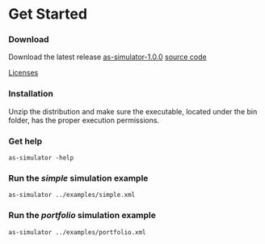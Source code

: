 # Get Started

### Download

Download the latest release <a href="http://activespaces.tibco.com/nexus/service/local/artifact/maven/redirect?r=snapshots&amp;g=com.tibco.as.io&amp;a=as-simulator&amp;v=1.0.0-SNAPSHOT&amp;e=zip&amp;c=distribution" class="btn btn-primary">as-simulator-1.0.0</a>
<a href="https://github.com/TIBCOSoftware/as-tools/tree/master/as-simulator" target="_blank" class="btn btn-primary">source code</a>

<a href="https://raw.githubusercontent.com/TIBCOSoftware/as-tools/master/as-simulator/LICENSE.txt" target="_blank">Licenses</a>

### Installation

Unzip the distribution and make sure the executable, located under the bin folder, has the proper execution permissions.

### Get help

~~~
as-simulator -help
~~~

### Run the *simple* simulation example 

~~~
as-simulator ../examples/simple.xml
~~~

### Run the *portfolio* simulation example 

~~~
as-simulator ../examples/portfolio.xml
~~~
